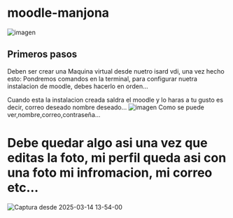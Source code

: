 # moodle-manjona
![imagen](https://github.com/user-attachments/assets/a267bd34-895f-4d77-b209-72651158e062)

## Primeros pasos 
Deben ser crear una Maquina virtual desde nuetro isard vdi, una vez hecho esto:
Pondremos comandos en la terminal, para configurar nuetra instalacion de moodle, debes hacerlo en orden...







Cuando esta la instalacion creada saldra el moodle y lo haras a tu gusto es decir, correo deseado nombre deseado...
![imagen](https://github.com/user-attachments/assets/188465a2-c500-4113-8b35-da45b5d17923)
Como se puede ver,nombre,correo,contraseña...

# Debe quedar algo asi una vez que editas la foto, mi perfil queda asi con una foto mi infromacion, mi correo etc...

![Captura desde 2025-03-14 13-54-00](https://github.com/user-attachments/assets/ab63a519-4dcb-4706-abb1-ff4dad903078)
